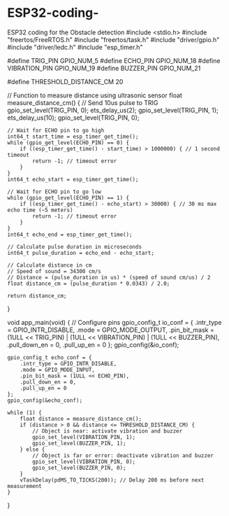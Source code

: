 # ESP32-coding-
ESP32 coding for the Obstacle detection 
#include <stdio.h>
#include "freertos/FreeRTOS.h"
#include "freertos/task.h"
#include "driver/gpio.h"
#include "driver/ledc.h"
#include "esp_timer.h"

#define TRIG_PIN GPIO_NUM_5
#define ECHO_PIN GPIO_NUM_18
#define VIBRATION_PIN GPIO_NUM_19
#define BUZZER_PIN GPIO_NUM_21

#define THRESHOLD_DISTANCE_CM 20

// Function to measure distance using ultrasonic sensor
float measure_distance_cm() {
    // Send 10us pulse to TRIG
    gpio_set_level(TRIG_PIN, 0);
    ets_delay_us(2);
    gpio_set_level(TRIG_PIN, 1);
    ets_delay_us(10);
    gpio_set_level(TRIG_PIN, 0);

    // Wait for ECHO pin to go high
    int64_t start_time = esp_timer_get_time();
    while (gpio_get_level(ECHO_PIN) == 0) {
        if ((esp_timer_get_time() - start_time) > 1000000) { // 1 second timeout
            return -1; // timeout error
        }
    }
    int64_t echo_start = esp_timer_get_time();

    // Wait for ECHO pin to go low
    while (gpio_get_level(ECHO_PIN) == 1) {
        if ((esp_timer_get_time() - echo_start) > 30000) { // 30 ms max echo time (~5 meters)
            return -1; // timeout error
        }
    }
    int64_t echo_end = esp_timer_get_time();

    // Calculate pulse duration in microseconds
    int64_t pulse_duration = echo_end - echo_start;

    // Calculate distance in cm
    // Speed of sound = 34300 cm/s
    // Distance = (pulse_duration in us) * (speed of sound cm/us) / 2
    float distance_cm = (pulse_duration * 0.0343) / 2.0;

    return distance_cm;
}

void app_main(void) {
    // Configure pins
    gpio_config_t io_conf = {
        .intr_type = GPIO_INTR_DISABLE,
        .mode = GPIO_MODE_OUTPUT,
        .pin_bit_mask = (1ULL << TRIG_PIN) | (1ULL << VIBRATION_PIN) | (1ULL << BUZZER_PIN),
        .pull_down_en = 0,
        .pull_up_en = 0
    };
    gpio_config(&io_conf);

    gpio_config_t echo_conf = {
        .intr_type = GPIO_INTR_DISABLE,
        .mode = GPIO_MODE_INPUT,
        .pin_bit_mask = (1ULL << ECHO_PIN),
        .pull_down_en = 0,
        .pull_up_en = 0
    };
    gpio_config(&echo_conf);

    while (1) {
        float distance = measure_distance_cm();
        if (distance > 0 && distance <= THRESHOLD_DISTANCE_CM) {
            // Object is near: activate vibration and buzzer
            gpio_set_level(VIBRATION_PIN, 1);
            gpio_set_level(BUZZER_PIN, 1);
        } else {
            // Object is far or error: deactivate vibration and buzzer
            gpio_set_level(VIBRATION_PIN, 0);
            gpio_set_level(BUZZER_PIN, 0);
        }
        vTaskDelay(pdMS_TO_TICKS(200)); // Delay 200 ms before next measurement
    }
}
